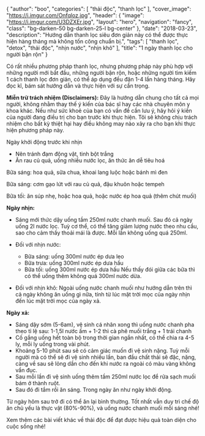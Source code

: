 
{
   "author": "boo",
   "categories": [
      "thải độc", "thanh lọc"
   ],
   "cover_image": "https://i.imgur.com/Onfqloz.jpg",
  "header": {
    "image": "https://i.imgur.com/U3DZXEr.jpg",
    "layout": "hero",
    "navigation": "fancy",
    "class": "bg-darken-50 bg-darken-25-l bg-center"
  },
   "date": "2018-03-23",
   "description": "Hướng dẫn thanh lọc siêu đơn giản này có thể được thực hiện hàng tháng mà không tốn công chuẩn bị.",
   "tags": [
            "thanh lọc", "detox", "thải độc", "nhịn nước", "nhịn khô"
   ],
"title": "1 ngày thanh lọc cho người bận rộn"
}


Có rất nhiều phương pháp thanh lọc, nhưng phương pháp này phù hợp với những người mới bắt đầu, những người bận rộn, hoặc những người tìm kiếm 1 cách thanh lọc đơn giản, có thể áp dụng đều đặn 1-4 lần hàng tháng. Hãy đọc kĩ, bám sát hướng dẫn và thực hiện với sự cẩn trọng.

**Miễn trừ trách nhiệm (Disclaimers):** Đây là hướng dẫn chung cho tất cả mọi người, không nhằm thay thế ý kiến của bác sĩ hay các nhà chuyên môn y khoa khác. Nếu như sức khoẻ của bạn có vấn đề cần lưu ý, hãy hỏi ý kiến của người đang điều trị cho bạn trước khi thực hiện. Tôi sẽ không chịu trách nhiệm cho bất kỳ  thiệt hại hay điều không may nào xảy ra cho bạn khi thực hiện phương pháp này.

Ngày khởi động trước khi nhịn

- Nên tránh đạm động vật, tinh bột trắng
- Ăn rau củ quả, uống nhiều nước lọc, ăn thức ăn dễ tiêu hoá

Bữa sáng: hoa quả, sữa chua, khoai lang luộc hoặc bánh mì đen

Bữa sáng: cơm gạo lứt với rau củ quả, đậu khuôn hoặc tempeh

Bữa tối: ăn súp nhẹ, hoặc hoa quả, hoặc nước ép hoa quả (thêm chút muối)

**Ngày nhịn:**
- Sáng mới thức dậy uống tầm 250ml nước chanh muối. Sau đó cả ngày uống 2l nước lọc. Tuỳ cơ thể, có thể tăng giảm lượng nước theo nhu cầu, sao cho cảm thấy thoải mái là được. Mỗi lần không uống quá 250ml.

- Đối với nhịn nước:
    - Bữa sáng: uống 300ml nước ép dưa leo
    - Bữa trưa: uống 300ml nước ép dưa hấu
    - Bữa tối: uống 300ml nước ép dưa hấu
Nếu thấy đói giữa các bữa thì có thể uống thêm không quá 300ml nước dừa.

- Đối với nhịn khô: Ngoài uống nước chanh muối như hướng dẫn trên thì cả ngày không ăn uống gì nữa, tính từ lúc mặt trời mọc của ngày nhịn đến lúc mặt trời mọc của ngày xả.

**Ngày xả:**
- Sáng dậy sớm (5-6am), vệ sinh cá nhân xong thì uống nước chanh pha theo tỉ lệ sau:
1-1,5l nước ấm + 1-2 thì cà phê muối trắng + 1 trái chanh
- Cố gắng uống hết toàn bộ trong thời gian ngắn nhất, có thể chia ra 4-5 ly, mỗi ly uống trong vài phút.
- Khoảng 5-10 phút sau sẽ có cảm giác muốn đi vệ sinh nặng. Tuỳ mỗi người mà có thể sẽ đi vệ sinh nhiều lần, ban đầu chất thải sẽ đặc, nặng, càng về sau sẽ lỏng dần cho đến khi nước ra ngoài có màu vàng không vẩn đục.
- Sau mỗi lần đi vệ sinh uống thêm tầm 250ml nước lọc để rửa sạch muối bám ở thành ruột.
- Sau đó đi tắm rồi ăn sáng. Trong ngày ăn như ngày khởi động.

Từ ngày hôm sau trở đi có thể ăn lại bình thường. Tốt nhất vẫn duy trì chế độ ăn chủ yếu là thực vật (80%-90%), và uống nước chanh muối mỗi sáng nhé!

Xem thêm các bài viết khác về thải độc để đạt được hiệu quả toàn diện cho cuộc sống nhé!

